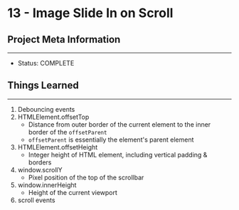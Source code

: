 # 13 - Image Slide In on Scroll

## Project Meta Information
---
* Status: COMPLETE


## Things Learned
---
1. Debouncing events
2. HTMLElement.offsetTop
    - Distance from outer border of the current element to the inner border of the `offsetParent`
    - `offsetParent` is essentially the element's parent element
3. HTMLElement.offsetHeight
    - Integer height of HTML element, including vertical padding & borders
4. window.scrollY
    - Pixel position of the top of the scrollbar
5. window.innerHeight
    - Height of the current viewport
6. scroll events